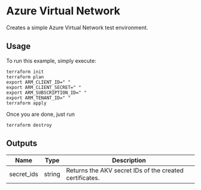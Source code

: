# Azure Virtual Network

Creates a simple Azure Virtual Network test environment.

## Usage
To run this example, simply execute:

```hcl
terraform init
terraform plan
export ARM_CLIENT_ID=" "
export ARM_CLIENT_SECRET=" "
export ARM_SUBSCRIPTION_ID=" "
export ARM_TENANT_ID=" "
terraform apply
```

Once you are done, just run 
```hcl
terraform destroy
```

## Outputs
| Name | Type | Description | 
| -- | -- | -- | 
| secret_ids | string | Returns the AKV secret IDs of the created certificates. | 